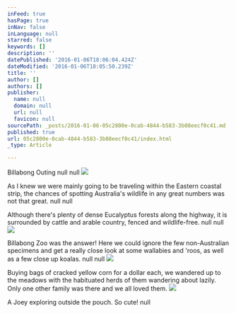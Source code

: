 ```yaml
---
inFeed: true
hasPage: true
inNav: false
inLanguage: null
starred: false
keywords: []
description: ''
datePublished: '2016-01-06T18:06:04.424Z'
dateModified: '2016-01-06T18:05:50.239Z'
title: ''
author: []
authors: []
publisher:
  name: null
  domain: null
  url: null
  favicon: null
sourcePath: _posts/2016-01-06-05c2800e-0cab-4844-b583-3b08eecf0c41.md
published: true
url: 05c2800e-0cab-4844-b583-3b08eecf0c41/index.html
_type: Article

---
```

Billabong Outing
null
null
![](https://the-grid-user-content.s3-us-west-2.amazonaws.com/74a6394b-4b7f-4fba-b297-a450a8a392c6.jpg)

As I knew we were mainly going to be traveling within the Eastern coastal strip, the chances of spotting Australia's wildlife in any great numbers was not that great.
null
null

Although there's plenty of dense Eucalyptus forests along the highway, it is surrounded by cattle and arable country, fenced and wildlife-free.
null
null
![](https://the-grid-user-content.s3-us-west-2.amazonaws.com/22bc94fd-0651-44a3-b1fb-cca0464d35de.jpg)

Billabong Zoo was the answer! Here we could ignore the few non-Australian specimens and get  a really close look at some wallabies and 'roos, as well as a few close up koalas.
null
null
![](https://the-grid-user-content.s3-us-west-2.amazonaws.com/62cb55fd-a4b8-435a-bbdb-d9ab06baf2a6.jpg)

Buying bags of cracked yellow corn for a dollar each, we wandered up to the meadows with the habituated herds of them wandering about lazily. Only one other family was there and we all loved them.
![](https://the-grid-user-content.s3-us-west-2.amazonaws.com/e28f3de0-f6b5-4817-92d9-7dffe7ff4a49.jpg)

A Joey exploring outside the pouch. So cute!
null